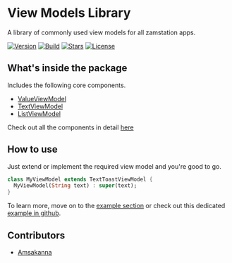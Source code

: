 # View Models Library

A library of commonly used view models for all zamstation apps.  
  
[![Version](https://img.shields.io/pub/v/zam_view_models?color=%234287f5)](https://pub.dev/packages/zam_view_models)
[![Build](https://github.com/zamstation/zam_view_models/actions/workflows/build.yaml/badge.svg)](https://github.com/zamstation/zam_view_models/actions/workflows/build.yaml)
[![Stars](https://img.shields.io/github/stars/zamstation/zam_view_models.svg?style=flat&logo=github&colorB=deeppink&label=stars)](https://github.com/zamstation/zam_view_models/stargazers)
[![License](https://img.shields.io/github/license/zamstation/zam_view_models)](https://pub.dev/packages/zam_view_models/license)

## What's inside the package

Includes the following core components.

  * [ValueViewModel](https://pub.dev/documentation/zam_view_models/latest/zam_view_models/ValueViewModel-class.html)
  * [TextViewModel](https://pub.dev/documentation/zam_view_models/latest/zam_view_models/TextViewModel-class.html)
  * [ListViewModel](https://pub.dev/documentation/zam_view_models/latest/zam_view_models/ListViewModel-class.html)

Check out all the components in detail [here](https://pub.dev/documentation/zam_view_models/latest/zam_view_models/zam_view_models-library.html)

## How to use

Just extend or implement the required view model and you're good to go.

```dart
class MyViewModel extends TextToastViewModel {
  MyViewModel(String text) : super(text);
}
```

To learn more, move on to the [example section](https://pub.dev/packages/zam_view_models/example) or check out this dedicated [example in github](https://github.com/zamstation/zam_view_models/blob/main/example/lib/main.dart).

## Contributors
  * [Amsakanna](https://github.com/amsakanna)

